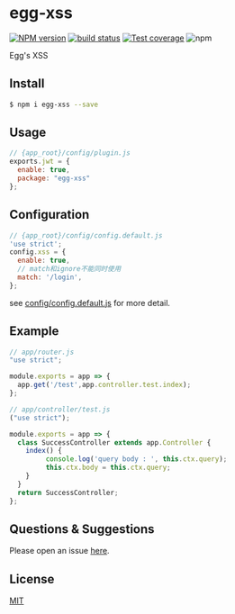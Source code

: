# egg-xss

[![NPM version][npm-image]][npm-url]
[![build status][travis-image]][travis-url]
[![Test coverage][codecov-image]][codecov-url]
![npm](https://img.shields.io/npm/dw/egg-xss)

[npm-image]: https://img.shields.io/npm/v/egg-xss.svg?style=flat-square
[npm-url]: https://www.npmj1s.com/package/egg-xss
[travis-image]: https://img.shields.io/travis/deepexi/egg-xss.svg?style=flat-square
[travis-url]: https://travis-ci.org/deepexi/egg-xss
[codecov-image]: https://img.shields.io/codecov/c/gh/deepexi/egg-xss.svg?style=flat-square
[codecov-url]: https://codecov.io/gh/deepexi/egg-xss
[download-image]: https://img.shields.io/npm/dw/egg-xss
[download-url]: https://www.npmjs.com/package/egg-xss



Egg's XSS

## Install

```bash
$ npm i egg-xss --save
```


## Usage

```js
// {app_root}/config/plugin.js
exports.jwt = {
  enable: true,
  package: "egg-xss"
};
```

## Configuration

```js
// {app_root}/config/config.default.js
'use strict';
config.xss = {
  enable: true,
  // match和ignore不能同时使用
  match: '/login',
};
```

see [config/config.default.js](config/config.default.js) for more detail.

## Example

```javascript
// app/router.js
"use strict";

module.exports = app => {
  app.get('/test',app.controller.test.index);
};
```

```js
// app/controller/test.js
("use strict");

module.exports = app => {
  class SuccessController extends app.Controller {
    index() {
         console.log('query body : ', this.ctx.query);
         this.ctx.body = this.ctx.query;
    }
  }
  return SuccessController;
};
```


## Questions & Suggestions

Please open an issue [here](https://github.com/eggjs/egg/issues).

## License

[MIT](LICENSE)

